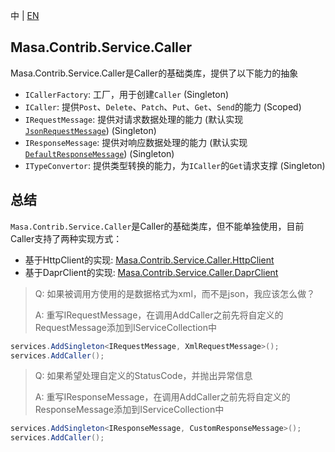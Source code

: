 中 | [EN](README.md)

## Masa.Contrib.Service.Caller

Masa.Contrib.Service.Caller是Caller的基础类库，提供了以下能力的抽象

* `ICallerFactory`: 工厂，用于创建`Caller` (Singleton)
* `ICaller`: 提供`Post`、`Delete`、`Patch`、`Put`、`Get`、`Send`的能力 (Scoped)
* `IRequestMessage`: 提供对请求数据处理的能力 (默认实现[`JsonRequestMessage`](./JsonRequestMessage.cs)) (Singleton)
* `IResponseMessage`: 提供对响应数据处理的能力 (默认实现[`DefaultResponseMessage`](./DefaultResponseMessage.cs)) (Singleton)
* `ITypeConvertor`: 提供类型转换的能力，为`ICaller`的`Get`请求支撑 (Singleton)

## 总结

`Masa.Contrib.Service.Caller`是Caller的基础类库，但不能单独使用，目前Caller支持了两种实现方式：

* 基于HttpClient的实现: [Masa.Contrib.Service.Caller.HttpClient](../Masa.Contrib.Service.Caller.HttpClient/README.zh-CN.md)
* 基于DaprClient的实现: [Masa.Contrib.Service.Caller.DaprClient](../Masa.Contrib.Service.Caller.DaprClient/README.zh-CN.md)

> Q: 如果被调用方使用的是数据格式为xml，而不是json，我应该怎么做？
>
> A: 重写IRequestMessage，在调用AddCaller之前先将自定义的RequestMessage添加到IServiceCollection中

  ``` C#
  services.AddSingleton<IRequestMessage, XmlRequestMessage>();
  services.AddCaller();
  ```

> Q: 如果希望处理自定义的StatusCode，并抛出异常信息
>
> A: 重写IResponseMessage，在调用AddCaller之前先将自定义的ResponseMessage添加到IServiceCollection中

  ``` C#
  services.AddSingleton<IResponseMessage, CustomResponseMessage>();
  services.AddCaller();
  ```